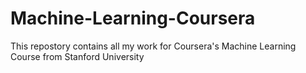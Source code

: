 # Machine-Learning-Coursera
This repostory contains all my work for Coursera's Machine Learning Course from Stanford University

